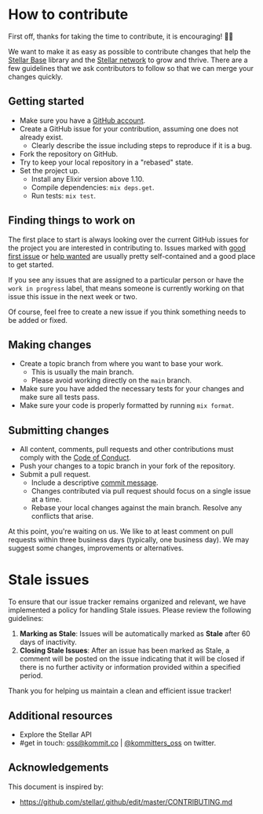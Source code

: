 # How to contribute

First off, thanks for taking the time to contribute, it is encouraging! 🎉🙌

We want to make it as easy as possible to contribute changes that help the [Stellar Base][repo] library and the [Stellar network][stellar] to grow and thrive. There are a few guidelines that we ask contributors to follow so that we can merge your changes quickly.

## Getting started

* Make sure you have a [GitHub account](https://github.com/signup/free).
* Create a GitHub issue for your contribution, assuming one does not already exist.
  * Clearly describe the issue including steps to reproduce if it is a bug.
* Fork the repository on GitHub.
* Try to keep your local repository in a "rebased" state.
* Set the project up.
  * Install any Elixir version above 1.10.
  * Compile dependencies: `mix deps.get`.
  * Run tests: `mix test`.

## Finding things to work on

The first place to start is always looking over the current GitHub issues for the project you are
interested in contributing to. Issues marked with [good first issue][good-first-issue] or [help wanted][help-wanted] are usually pretty self-contained and a good place to get started.

If you see any issues that are assigned to a particular person or have the `work in progress` label, that means
someone is currently working on that issue this issue in the next week or two.

Of course, feel free to create a new issue if you think something needs to be added or fixed.

## Making changes

* Create a topic branch from where you want to base your work.
  * This is usually the main branch.
  * Please avoid working directly on the `main` branch.
* Make sure you have added the necessary tests for your changes and make sure all tests pass.
* Make sure your code is properly formatted by running `mix format`.

## Submitting changes

* All content, comments, pull requests and other contributions must comply with the
  [Code of Conduct][coc].
* Push your changes to a topic branch in your fork of the repository.
* Submit a pull request.
  * Include a descriptive [commit message][commit-msg].
  * Changes contributed via pull request should focus on a single issue at a time.
  * Rebase your local changes against the main branch. Resolve any conflicts that arise.

At this point, you're waiting on us. We like to at least comment on pull requests within three
business days (typically, one business day). We may suggest some changes, improvements or
alternatives.

# Stale issues

To ensure that our issue tracker remains organized and relevant, we have implemented a policy for handling Stale issues. Please review the following guidelines:

1. **Marking as Stale**: Issues will be automatically marked as **Stale** after 60 days of inactivity.
2. **Closing Stale Issues**: After an issue has been marked as Stale, a comment will be posted on the issue indicating that it will be closed if there is no further activity or information provided within a specified period.

Thank you for helping us maintain a clean and efficient issue tracker!

## Additional resources

* Explore the Stellar API
* #get in touch: [oss@kommit.co](mailto:oss@kommit.co) | [@kommitters_oss](https://twitter.com/kommitters_oss) on twitter.

## Acknowledgements

This document is inspired by:
* https://github.com/stellar/.github/edit/master/CONTRIBUTING.md

[repo]: https://github.com/kommitters/stellar_base
[coc]: https://github.com/kommitters/stellar_base/blob/main/CODE_OF_CONDUCT.md
[commit-msg]: https://github.com/erlang/otp/wiki/Writing-good-commit-messages
[good-first-issue]: https://github.com/kommitters/stellar_base/labels/%F0%9F%91%8B%20%20Good%20first%20issue
[help-wanted]: https://github.com/kommitters/stellar_base/labels/%3Asos%3A%20Help%20wanted
[stellar]: https://www.stellar.org/
